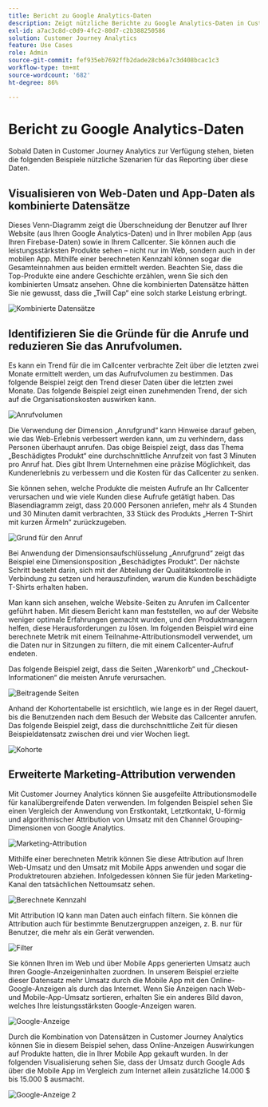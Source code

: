 ```yaml
---
title: Bericht zu Google Analytics-Daten
description: Zeigt nützliche Berichte zu Google Analytics-Daten in Customer Journey Analytics an
exl-id: a7ac3c8d-c0d9-4fc2-80d7-c2b388250586
solution: Customer Journey Analytics
feature: Use Cases
role: Admin
source-git-commit: fef935eb7692ffb2dade28cb6a7c3d408bcac1c3
workflow-type: tm+mt
source-wordcount: '682'
ht-degree: 86%

---
```


# Bericht zu Google Analytics-Daten

Sobald Daten in Customer Journey Analytics zur Verfügung stehen, bieten die folgenden Beispiele nützliche Szenarien für das Reporting über diese Daten.

## Visualisieren von Web-Daten und App-Daten als kombinierte Datensätze

Dieses Venn-Diagramm zeigt die Überschneidung der Benutzer auf Ihrer Website (aus Ihren Google Analytics-Daten) und in Ihrer mobilen App (aus Ihren Firebase-Daten) sowie in Ihrem Callcenter. Sie können auch die leistungsstärksten Produkte sehen – nicht nur im Web, sondern auch in der mobilen App. Mithilfe einer berechneten Kennzahl können sogar die Gesamteinnahmen aus beiden ermittelt werden. Beachten Sie, dass die Top-Produkte eine andere Geschichte erzählen, wenn Sie sich den kombinierten Umsatz ansehen. Ohne die kombinierten Datensätze hätten Sie nie gewusst, dass die „Twill Cap“ eine solch starke Leistung erbringt.

![Kombinierte Datensätze](../../assets/combined-datasets.png)

## Identifizieren Sie die Gründe für die Anrufe und reduzieren Sie das Anrufvolumen.

Es kann ein Trend für die im Callcenter verbrachte Zeit über die letzten zwei Monate ermittelt werden, um das Aufrufvolumen zu bestimmen. Das folgende Beispiel zeigt den Trend dieser Daten über die letzten zwei Monate. Das folgende Beispiel zeigt einen zunehmenden Trend, der sich auf die Organisationskosten auswirken kann.

![Anrufvolumen](../../assets/call-volume.png)

Die Verwendung der Dimension „Anrufgrund“ kann Hinweise darauf geben, wie das Web-Erlebnis verbessert werden kann, um zu verhindern, dass Personen überhaupt anrufen. Das obige Beispiel zeigt, dass das Thema „Beschädigtes Produkt“ eine durchschnittliche Anrufzeit von fast 3 Minuten pro Anruf hat. Dies gibt Ihrem Unternehmen eine präzise Möglichkeit, das Kundenerlebnis zu verbessern und die Kosten für das Callcenter zu senken.

Sie können sehen, welche Produkte die meisten Aufrufe an Ihr Callcenter verursachen und wie viele Kunden diese Aufrufe getätigt haben. Das Blasendiagramm zeigt, dass 20.000 Personen anriefen, mehr als 4 Stunden und 30 Minuten damit verbrachten, 33 Stück des Produkts „Herren T-Shirt mit kurzen Ärmeln“ zurückzugeben.

![Grund für den Anruf](../../assets/call-reason.png)

Bei Anwendung der Dimensionsaufschlüsselung „Anrufgrund“ zeigt das Beispiel eine Dimensionsposition „Beschädigtes Produkt“. Der nächste Schritt besteht darin, sich mit der Abteilung der Qualitätskontrolle in Verbindung zu setzen und herauszufinden, warum die Kunden beschädigte T-Shirts erhalten haben.

Man kann sich ansehen, welche Website-Seiten zu Anrufen im Callcenter geführt haben. Mit diesem Bericht kann man feststellen, wo auf der Website weniger optimale Erfahrungen gemacht wurden, und den Produktmanagern helfen, diese Herausforderungen zu lösen. Im folgenden Beispiel wird eine berechnete Metrik mit einem Teilnahme-Attributionsmodell verwendet, um die Daten nur in Sitzungen zu filtern, die mit einem Callcenter-Aufruf endeten.

Das folgende Beispiel zeigt, dass die Seiten „Warenkorb“ und „Checkout-Informationen“ die meisten Anrufe verursachen.

![Beitragende Seiten](../../assets/contributing-pages.png)

Anhand der Kohortentabelle ist ersichtlich, wie lange es in der Regel dauert, bis die Benutzenden nach dem Besuch der Website das Callcenter anrufen. Das folgende Beispiel zeigt, dass die durchschnittliche Zeit für diesen Beispieldatensatz zwischen drei und vier Wochen liegt.

![Kohorte](../../assets/cohort.png)

## Erweiterte Marketing-Attribution verwenden

Mit Customer Journey Analytics können Sie ausgefeilte Attributionsmodelle für kanalübergreifende Daten verwenden. Im folgenden Beispiel sehen Sie einen Vergleich der Anwendung von Erstkontakt, Letztkontakt, U-förmig und algorithmischer Attribution von Umsatz mit den Channel Grouping-Dimensionen von Google Analytics.

![Marketing-Attribution](../../assets/mktg-attribution.png)

Mithilfe einer berechneten Metrik können Sie diese Attribution auf Ihren Web-Umsatz und den Umsatz mit Mobile Apps anwenden und sogar die Produktretouren abziehen. Infolgedessen können Sie für jeden Marketing-Kanal den tatsächlichen Nettoumsatz sehen.

![Berechnete Kennzahl](../../assets/calc-metric.png)

Mit Attribution IQ kann man Daten auch einfach filtern. Sie können die Attribution auch für bestimmte Benutzergruppen anzeigen, z. B. nur für Benutzer, die mehr als ein Gerät verwenden.

![Filter](../../assets/filter.png)

Sie können Ihren im Web und über Mobile Apps generierten Umsatz auch Ihren Google-Anzeigeninhalten zuordnen. In unserem Beispiel erzielte dieser Datensatz mehr Umsatz durch die Mobile App mit den Online-Google-Anzeigen als durch das Internet. Wenn Sie Anzeigen nach Web- und Mobile-App-Umsatz sortieren, erhalten Sie ein anderes Bild davon, welches Ihre leistungsstärksten Google-Anzeigen waren.

![Google-Anzeige](../../assets/google-ad.png)

Durch die Kombination von Datensätzen in Customer Journey Analytics können Sie in diesem Beispiel sehen, dass Online-Anzeigen Auswirkungen auf Produkte hatten, die in Ihrer Mobile App gekauft wurden. In der folgenden Visualisierung sehen Sie, dass der Umsatz durch Google Ads über die Mobile App im Vergleich zum Internet allein zusätzliche 14.000 $ bis 15.000 $ ausmacht.

![Google-Anzeige 2](../../assets/google-ad2.png)
